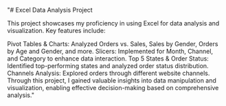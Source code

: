 "# Excel Data Analysis Project

This project showcases my proficiency in using Excel for data analysis and visualization. Key features include:

Pivot Tables & Charts: Analyzed Orders vs. Sales, Sales by Gender, Orders by Age and Gender, and more.
Slicers: Implemented for Month, Channel, and Category to enhance data interaction.
Top 5 States & Order Status: Identified top-performing states and analyzed order status distribution.
Channels Analysis: Explored orders through different website channels.
Through this project, I gained valuable insights into data manipulation and visualization, enabling effective decision-making based on comprehensive analysis."
